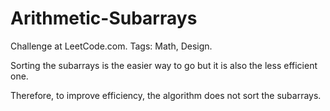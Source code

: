 # Arithmetic-Subarrays
Challenge at LeetCode.com. Tags: Math, Design.

Sorting the subarrays is the easier way to go but it is also the less efficient one. 

Therefore, to improve efficiency, the algorithm does not sort the subarrays.
